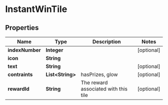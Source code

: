 

# InstantWinTile


## Properties

Name | Type | Description | Notes
------------ | ------------- | ------------- | -------------
**indexNumber** | **Integer** |  |  [optional]
**icon** | **String** |  | 
**text** | **String** |  |  [optional]
**contraints** | **List&lt;String&gt;** | hasPrizes, glow |  [optional]
**rewardId** | **String** | The reward associated with this tile |  [optional]



